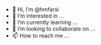 - 👋 Hi, I’m @hmfarsi
- 👀 I’m interested in ...
- 🌱 I’m currently learning ...
- 💞️ I’m looking to collaborate on ...
- 📫 How to reach me ...

<!---
hmfarsi/hmfarsi is a ✨ special ✨ repository because its `README.md` (this file) appears on your GitHub profile.
You can click the Preview link to take a look at your changes.
--->
